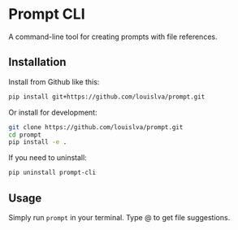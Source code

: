 # Prompt CLI

A command-line tool for creating prompts with file references.

## Installation

Install from Github like this:

```bash
pip install git+https://github.com/louislva/prompt.git
```

Or install for development:

```bash
git clone https://github.com/louislva/prompt.git
cd prompt
pip install -e .
```

If you need to uninstall:

```bash
pip uninstall prompt-cli
```

## Usage

Simply run `prompt` in your terminal. Type @ to get file suggestions.